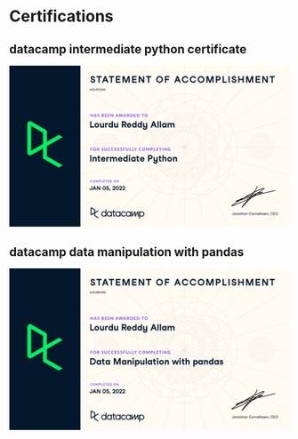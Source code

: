 # Certifications

## datacamp intermediate python certificate
![python](./certificate_page-0001.jpg)

## datacamp data manipulation with pandas 
![python](./certificate1.jpg)
